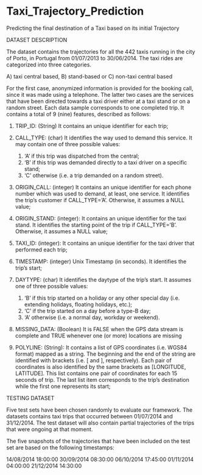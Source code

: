 # Taxi_Trajectory_Prediction
Predicting the final destination of a Taxi based on its initial Trajectory


DATASET DESCRIPTION

The dataset contains the trajectories for all the 442 taxis running in the city of Porto, in Portugal from 01/07/2013 to 30/06/2014. The taxi rides are categorized into three categories. 

A) taxi central based, 
B) stand-based or 
C) non-taxi central based

For the first case, anonymized information is provided for the booking call, since it was made using a telephone. The latter two cases are the services that have been directed towards a taxi driver either at a taxi stand or on a random street.
Each data sample corresponds to one completed trip. It contains a total of 
9 (nine) features, described as follows:

1.	TRIP_ID: (String) It contains an unique identifier for each trip;

2.	CALL_TYPE: (char) It identifies the way used to demand this service. It may contain one of three possible values:
    1.	‘A’ if this trip was dispatched from the central;
    2.	‘B’ if this trip was demanded directly to a taxi driver on a specific stand;
    3.	‘C’ otherwise (i.e. a trip demanded on a random street).

3.	ORIGIN_CALL: (integer) It contains an unique identifier for each phone number which was used to demand, at least, one service. It identifies the trip’s customer if CALL_TYPE=’A’. Otherwise, it assumes a NULL value;

4.	ORIGIN_STAND: (integer): It contains an unique identifier for the taxi stand. It identifies the starting point of the trip if CALL_TYPE=’B’. Otherwise, it assumes a NULL value;

5.	TAXI_ID: (integer): It contains an unique identifier for the taxi driver that performed each trip;

6.	TIMESTAMP: (integer) Unix Timestamp (in seconds). It identifies the trip’s start; 

7.	DAYTYPE: (char) It identifies the daytype of the trip’s start. It assumes one of three possible values:
    1.	‘B’ if this trip started on a holiday or any other special day (i.e. extending holidays, floating holidays, etc.);
    2.	‘C’ if the trip started on a day before a type-B day;
    3.	‘A’ otherwise (i.e. a normal day, workday or weekend).

8.	MISSING_DATA: (Boolean) It is FALSE when the GPS data stream is complete and TRUE whenever one (or more) locations are missing

9.	POLYLINE: (String): It contains a list of GPS coordinates (i.e. WGS84 format) mapped as a string. The beginning and the end of the string are identified with brackets (i.e. [ and ], respectively). Each pair of coordinates is also identified by the same brackets as [LONGITUDE, LATITUDE]. This list contains one pair of coordinates for each 15 seconds of trip. The last list item corresponds to the trip’s destination while the first one represents its start;


TESTING DATASET

Five test sets have been chosen randomly to evaluate our framework. The datasets contains taxi trips that occurred between 01/07/2014 and 31/12/2014. The test dataset will also contain partial trajectories of the trips that were ongoing at that moment. 

The five snapshots of the trajectories that have been included on the test set are based on the following timestamps:

14/08/2014 18:00:00
30/09/2014 08:30:00
06/10/2014 17:45:00
01/11/2014 04:00:00
21/12/2014 14:30:00
